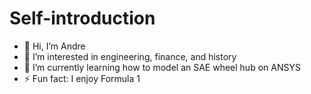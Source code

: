 # **Self-introduction**

- 👋 Hi, I’m Andre  
- 👀 I’m interested in engineering, finance, and history  
- 🌱 I’m currently learning how to model an SAE wheel hub on ANSYS  
- ⚡ Fun fact: I enjoy Formula 1  

<!---
AndreM07/AndreM07 is a ✨ special ✨ repository because its `README.md` (this file) appears on your GitHub profile.  
You can click the Preview link to take a look at your changes.  
--->
